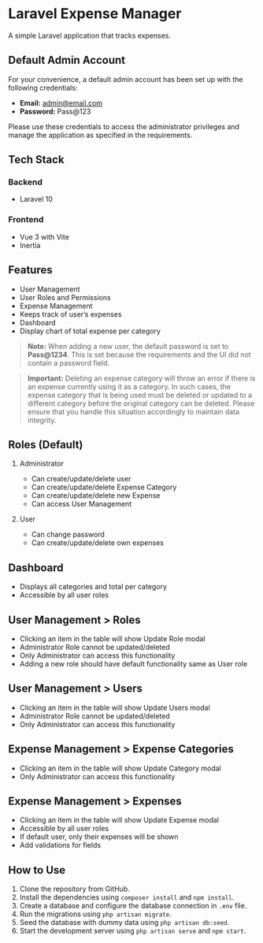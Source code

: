# Laravel Expense Manager

A simple Laravel application that tracks expenses.

## Default Admin Account

For your convenience, a default admin account has been set up with the following credentials:

- **Email:** admin@email.com
- **Password:** Pass@123

Please use these credentials to access the administrator privileges and manage the application as specified in the requirements.

## Tech Stack

### Backend

- Laravel 10

### Frontend

- Vue 3 with Vite
- Inertia

## Features

- User Management
- User Roles and Permissions
- Expense Management
- Keeps track of user’s expenses
- Dashboard
- Display chart of total expense per category

> **Note:** When adding a new user, the default password is set to **Pass@1234**. This is set because the requirements and the UI did not contain a password field.

> **Important:** Deleting an expense category will throw an error if there is an expense currently using it as a category. In such cases, the expense category that is being used must be deleted or updated to a different category before the original category can be deleted. Please ensure that you handle this situation accordingly to maintain data integrity.

## Roles (Default)

1. Administrator

   - Can create/update/delete user
   - Can create/update/delete Expense Category
   - Can create/update/delete new Expense
   - Can access User Management

2. User

   - Can change password
   - Can create/update/delete own expenses

## Dashboard

- Displays all categories and total per category
- Accessible by all user roles

## User Management > Roles

- Clicking an item in the table will show Update Role modal
- Administrator Role cannot be updated/deleted
- Only Administrator can access this functionality
- Adding a new role should have default functionality same as User role

## User Management > Users

- Clicking an item in the table will show Update Users modal
- Administrator Role cannot be updated/deleted
- Only Administrator can access this functionality

## Expense Management > Expense Categories

- Clicking an item in the table will show Update Category modal
- Only Administrator can access this functionality

## Expense Management > Expenses

- Clicking an item in the table will show Update Expense modal
- Accessible by all user roles
- If default user, only their expenses will be shown
- Add validations for fields

## How to Use

1. Clone the repository from GitHub.
2. Install the dependencies using `composer install` and `npm install`.
3. Create a database and configure the database connection in `.env` file.
4. Run the migrations using `php artisan migrate`.
5. Seed the database with dummy data using `php artisan db:seed`.
6. Start the development server using `php artisan serve` and `npm start`.
